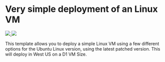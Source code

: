# Very simple deployment of an Linux VM

<a href="https://portal.azure.com/#create/Microsoft.Template/uri/https%3A%2F%2Fraw.githubusercontent.com%2Frguthriemsft%2Fdemo%2Fmaster%2Fv2%2Ftemplate%2Fazuredeploy.json" target="_blank">
    <img src="http://azuredeploy.net/deploybutton.png"/>
</a>
<a href="http://armviz.io/#/?load=https%3A%2F%2Fraw.githubusercontent.com%2Frguthriemsft%2Fdemo%2Fmaster%2Fv2%2Ftemplate%2Fazuredeploy.json" target="_blank">
    <img src="http://armviz.io/visualizebutton.png"/>
</a>


This template allows you to deploy a simple Linux VM using a few different options for the Ubuntu Linux version, using the latest patched version. This will deploy in West US on a D1 VM Size.
